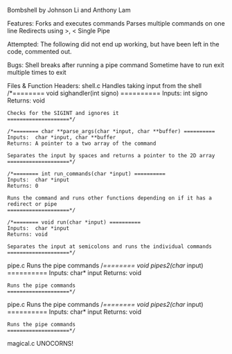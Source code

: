 Bombshell
by Johnson Li and Anthony Lam

Features:
	Forks and executes commands
	Parses multiple commands on one line
	Redirects using >, <
	Single Pipe

Attempted:
	The following did not end up working, but have been left in the code, commented out.

Bugs:
	Shell breaks after running a pipe command
	Sometime have to run exit multiple times to exit
	
Files & Function Headers:
shell.c
	Handles taking input from the shell
	/*======== void sighandler(int signo) ==========
	Inputs:  int signo
	Returns: void
	
	Checks for the SIGINT and ignores it
	====================*/

	/*======== char **parse_args(char *input, char **buffer) ==========
	Inputs:  char *input, char **buffer
	Returns: A pointer to a two array of the command

	Separates the input by spaces and returns a pointer to the 2D array
	====================*/

	/*======== int run_commands(char *input) ==========
	Inputs:  char *input
	Returns: 0

	Runs the command and runs other functions depending on if it has a redirect or pipe
	====================*/

	/*======== void run(char *input) ==========
	Inputs:  char *input
	Returns: void

	Separates the input at semicolons and runs the individual commands
	====================*/

pipe.c
	Runs the pipe commands
	/*======== void pipes2(char* input) ==========
	Inputs:  char* input
	Returns: void
	
	Runs the pipe commands
	====================*/
pipe.c
	Runs the pipe commands
	/*======== void pipes2(char* input) ==========
	Inputs:  char* input
	Returns: void
	
	Runs the pipe commands
	====================*/
magical.c
UNOCORNS! 